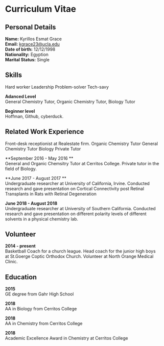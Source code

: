 # Curriculum Vitae

## Personal Details

**Name:** Kyrillos Esmat Grace <br>
**Email:** kgrace23@ucla.edu  <br>
**Date of birth:** 12/12/1998  <br>
**Nationality:** Egyption <br>
**Marital Status:** Single  <br>

## Skills
Hard worker 
Leadership
Problem-solver
Tech-savy

**Adanced Level** <br>
General Chemistry Tutor, Organic Chemistry Tutor, Biology Tutor

**Beginner level** <br>
Hoffman, Github, cyberduck.

## Related Work Experience
Front-desk receptionist at Realestate firm.
Organic Chemistry Tutor
General Chemistry Tutor
Biology Private Tutor

**September 2016 - May 2016 ** <br>
General and Organic Chemsitry Tutor at Cerritos College. Private tutor in the field of Biology.

**June 2017 - August 2017 ** <br>
Undergraduate researcher at University of California, Irvine. Conducted research and gave presentation on Cortical Connectivity post Retinal Transplants in Rats with Retinal Degeneration

**June 2018 - August 2018** <br>
Undergraduate researcher at University of Southern California. Conducted research and gave presentation on different polarity levels of different solvents in a physical chemistry lab.



## Volunteer 
**2014 - present** <br>
Basketball Coach for a church league. Head coach for the junior high boys at St.Goerge Coptic Orthodox Church. 
Volunteer at North Orange Medical Clinic.


## Education

**2015** <br>
GE degree from Gahr High School

**2018** <br>
AA in Biology from Cerritos College

**2018** <br>
AA in Chemistry from Cerritos College

**2018** <br>
Academic Excellence Award in Chemistry at Cerritos College



